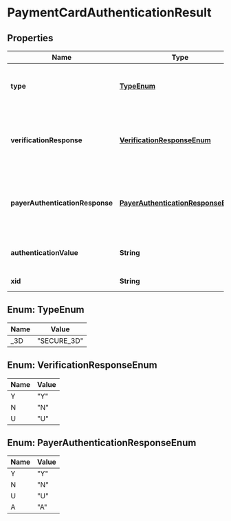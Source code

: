 
# PaymentCardAuthenticationResult

## Properties
Name | Type | Description | Notes
------------ | ------------- | ------------- | -------------
**type** | [**TypeEnum**](#TypeEnum) | Type of authentication result. For example, 3-D Secure. |  [optional]
**verificationResponse** | [**VerificationResponseEnum**](#VerificationResponseEnum) | Card enrollment result from the Verification Response (VeRes) |  [optional]
**payerAuthenticationResponse** | [**PayerAuthenticationResponseEnum**](#PayerAuthenticationResponseEnum) | Payer authentication result from Payment Authentication Response (PaRes) |  [optional]
**authenticationValue** | **String** | Cardholder Authentication Verification Value (CAVV) |  [optional]
**xid** | **String** | Authentication ID |  [optional]


<a name="TypeEnum"></a>
## Enum: TypeEnum
Name | Value
---- | -----
_3D | &quot;SECURE_3D&quot;


<a name="VerificationResponseEnum"></a>
## Enum: VerificationResponseEnum
Name | Value
---- | -----
Y | &quot;Y&quot;
N | &quot;N&quot;
U | &quot;U&quot;


<a name="PayerAuthenticationResponseEnum"></a>
## Enum: PayerAuthenticationResponseEnum
Name | Value
---- | -----
Y | &quot;Y&quot;
N | &quot;N&quot;
U | &quot;U&quot;
A | &quot;A&quot;




